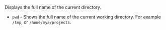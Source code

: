 Displays the full name of the current directory.

* `pwd` - Shows the full name of the current working directory. For example
`/tmp`, or `/home/mya/projects`.
